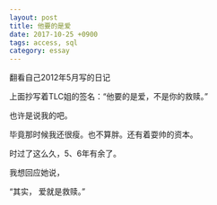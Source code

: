 ```yaml
---
layout: post
title: 他要的是爱
date: 2017-10-25 +0900
tags: access, sql
category: essay
---
```


翻看自己2012年5月写的日记

上面抄写着TLC姐的签名：“他要的是爱，不是你的救赎。”

也许是说我的吧。

毕竟那时候我还很瘦。也不算胖。还有着耍帅的资本。

时过了这么久，5、6年有余了。

我想回应她说，

“其实，
爱就是救赎。”

